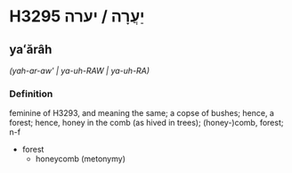 # H3295 יַעֲרָה / יערה

## yaʻărâh

_(yah-ar-aw' | ya-uh-RAW | ya-uh-RA)_

### Definition

feminine of H3293, and meaning the same; a copse of bushes; hence, a forest; hence, honey in the comb (as hived in trees); (honey-)comb, forest; n-f

- forest
  - honeycomb (metonymy)
